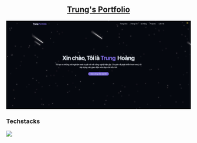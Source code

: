 ## <div align="center"><a href="https://mrtrunq.github.io/portfolio_react">Trung's Portfolio</a></div>

<img src="./public/readme.jpg" alt="readme_view" align="center">

### Techstacks

<img src="https://skillicons.dev/icons?i=react,tailwind" />
